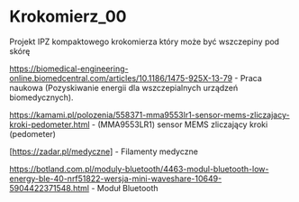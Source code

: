 # Krokomierz_00
Projekt IPZ kompaktowego krokomierza który może być wszczepiny pod skórę

https://biomedical-engineering-online.biomedcentral.com/articles/10.1186/1475-925X-13-79 - Praca naukowa (Pozyskiwanie energii dla wszczepialnych urządzeń biomedycznych).

https://kamami.pl/polozenia/558371-mma9553lr1-sensor-mems-zliczajacy-kroki-pedometer.html - (MMA9553LR1) sensor MEMS zliczający kroki (pedometer)

[https://zadar.pl/medyczne] - Filamenty medyczne

https://botland.com.pl/moduly-bluetooth/4463-modul-bluetooth-low-energy-ble-40-nrf51822-wersja-mini-waveshare-10649-5904422371548.html - Moduł Bluetooth
